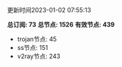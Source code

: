 更新时间2023-01-02 07:55:13

**总订阅: 73**
**总节点: 1526**
**有效节点: 439**
- trojan节点: 45
- ss节点: 151
- v2ray节点: 243
